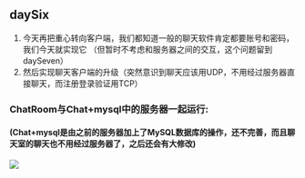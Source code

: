 ## daySix
1. 今天再把重心转向客户端，我们都知道一般的聊天软件肯定都要账号和密码，我们今天就实现它
（但暂时不考虑和服务器之间的交互，这个问题留到daySeven）
2. 然后实现聊天客户端的升级（突然意识到聊天应该用UDP，不用经过服务器直接聊天，而注册登录验证用TCP）


### ChatRoom与Chat+mysql中的服务器一起运行:
#### (Chat+mysql是由之前的服务器加上了MySQL数据库的操作，还不完善，而且聊天室的聊天也不用经过服务器了，之后还会有大修改)
![](https://github.com/liu-jianhao/chatRoom/blob/master/daySix/ChatRoomV0.1.PNG)

